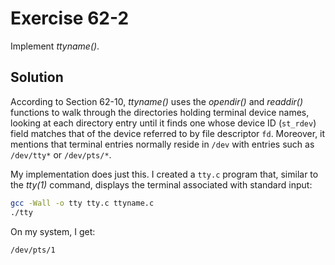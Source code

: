 # Exercise 62-2

Implement *ttyname()*.

## Solution

According to Section 62-10, *ttyname()* uses the *opendir()* and *readdir()* functions
to walk through the directories holding terminal device  names, looking at each directory
entry until it finds one whose device ID (`st_rdev`) field matches that of the device
referred to by file descriptor `fd`. Moreover, it mentions that terminal entries normally
reside in `/dev` with entries such as `/dev/tty*` or `/dev/pts/*`.

My implementation does just this. I created a `tty.c` program that, similar to the *tty(1)*
command, displays the terminal associated with standard input:

```bash
gcc -Wall -o tty tty.c ttyname.c
./tty
```

On my system, I get:

```
/dev/pts/1
```
